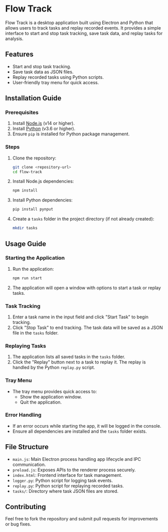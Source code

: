 # Flow Track

Flow Track is a desktop application built using Electron and Python that allows users to track tasks and replay recorded events. It provides a simple interface to start and stop task tracking, save task data, and replay tasks for analysis.

## Features

- Start and stop task tracking.
- Save task data as JSON files.
- Replay recorded tasks using Python scripts.
- User-friendly tray menu for quick access.

## Installation Guide

### Prerequisites

1. Install [Node.js](https://nodejs.org/) (v14 or higher).
2. Install [Python](https://www.python.org/) (v3.6 or higher).
3. Ensure `pip` is installed for Python package management.

### Steps

1. Clone the repository:
   ```bash
   git clone <repository-url>
   cd flow-track
   ```

2. Install Node.js dependencies:
   ```bash
   npm install
   ```

3. Install Python dependencies:
   ```bash
   pip install pynput
   ```

4. Create a `tasks` folder in the project directory (if not already created):
   ```bash
   mkdir tasks
   ```

## Usage Guide

### Starting the Application

1. Run the application:
   ```bash
   npm run start
   ```

2. The application will open a window with options to start a task or replay tasks.

### Task Tracking

1. Enter a task name in the input field and click "Start Task" to begin tracking.
2. Click "Stop Task" to end tracking. The task data will be saved as a JSON file in the `tasks` folder.

### Replaying Tasks

1. The application lists all saved tasks in the `tasks` folder.
2. Click the "Replay" button next to a task to replay it. The replay is handled by the Python `replay.py` script.

### Tray Menu

- The tray menu provides quick access to:
  - Show the application window.
  - Quit the application.

### Error Handling

- If an error occurs while starting the app, it will be logged in the console.
- Ensure all dependencies are installed and the `tasks` folder exists.

## File Structure

- `main.js`: Main Electron process handling app lifecycle and IPC communication.
- `preload.js`: Exposes APIs to the renderer process securely.
- `index.html`: Frontend interface for task management.
- `logger.py`: Python script for logging task events.
- `replay.py`: Python script for replaying recorded tasks.
- `tasks/`: Directory where task JSON files are stored.

## Contributing

Feel free to fork the repository and submit pull requests for improvements or bug fixes.
